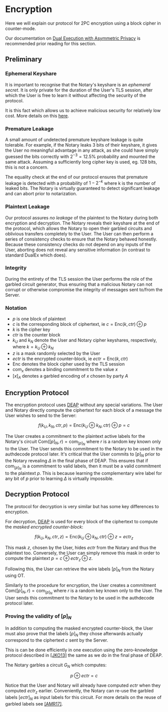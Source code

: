 # Encryption

Here we will explain our protocol for 2PC encryption using a block cipher in counter-mode.

Our documentation on [Dual Execution with Asymmetric Privacy](/mpc/deap.md) is recommended prior reading for this section.

## Preliminary

### Ephemeral Keyshare

It is important to recognise that the Notary's keyshare is an _ephemeral secret_. It is only private for the duration of the User's TLS session, after which the User is free to learn it without affecting the security of the protocol.

It is this fact which allows us to achieve malicious security for relatively low cost. More details on this [here](/mpc/deap.md).

### Premature Leakage

A small amount of undetected premature keyshare leakage is quite tolerable. For example, if the Notary leaks 3 bits of their keyshare, it gives the User no meaningful advantage in any attack, as she could have simply guessed the bits correctly with $2^{-3} = 12.5\%$ probability and mounted the same attack. Assuming a sufficiently long cipher key is used, eg. 128 bits, this is not a concern.

The equality check at the end of our protocol ensures that premature leakage is detected with a probability of $1 - 2^{-k}$ where k is the number of leaked bits. The Notary is virtually guaranteed to detect significant leakage and can abort prior to notarization.

### Plaintext Leakage

Our protocol assures _no leakage_ of the plaintext to the Notary during both encryption and decryption. The Notary reveals their keyshare at the end of the protocol, which allows the Notary to open their garbled circuits and oblivious transfers completely to the User. The User can then perform a series of consistency checks to ensure that the Notary behaved honestly. Because these consistency checks do not depend on any inputs of the User, aborting does not reveal any sensitive information (in contrast to standard DualEx which does).

### Integrity

During the entirety of the TLS session the User performs the role of the garbled circuit generator, thus ensuring that a malicious Notary can not corrupt or otherwise compromise the integrity of messages sent to/from the Server.

### Notation

* $p$ is one block of plaintext
* $c$ is the corresponding block of ciphertext, ie $c = \mathsf{Enc}(k, ctr) \oplus p$
* $k$ is the cipher key
* $ctr$ is the counter block
* $k_U$ and $k_N$ denote the User and Notary cipher keyshares, respectively, where $k = k_U \oplus k_N$
* $z$ is a mask randomly selected by the User
* $ectr$ is the encrypted counter-block, ie $ectr = \mathsf{Enc}(k, ctr)$
* $\mathsf{Enc}$ denotes the block cipher used by the TLS session
* $\mathsf{com}_x$ denotes a binding commitment to the value $x$
* $[x]_A$ denotes a garbled encoding of $x$ chosen by party $A$

## Encryption Protocol

The encryption protocol uses [DEAP](/mpc/deap.md) without any special variations. The User and Notary directly compute the ciphertext for each block of a message the User wishes to send to the Server:

$$f(k_U, k_N, ctr, p) = \mathsf{Enc}(k_U \oplus k_N, ctr) \oplus p = c$$

The User creates a commitment to the plaintext active labels for the Notary's circuit $\mathsf{Com}([p]_N, r) = \mathsf{com}_{[p]_N}$ where $r$ is a random key known only to the User. The User sends this commitment to the Notary to be used in the authdecode protocol later. It's critical that the User commits to $[p]_N$ prior to the Notary revealing $\Delta$ in the final phase of DEAP. This ensures that if $\mathsf{com}_{[p]_N}$ is a commitment to valid labels, then it must be a valid commitment to the plaintext $p$. This is because learning the complementary wire label for any bit of $p$ prior to learning $\Delta$ is virtually impossible.

## Decryption Protocol

The protocol for decryption is very similar but has some key differences to encryption.

For decryption, [DEAP](/mpc/deap.md) is used for every block of the ciphertext to compute the _masked encrypted counter-block_:

$$f(k_U, k_N, ctr, z) = \mathsf{Enc}(k_U \oplus k_N, ctr) \oplus z = ectr_z$$

This mask $z$, chosen by the User, hides $ectr$ from the Notary and thus the plaintext too. Conversely, the User can simply remove this mask in order to compute the plaintext $p = c \oplus ectr_z \oplus z$.

Following this, the User can retrieve the wire labels $[p]_N$ from the Notary using OT.

Similarly to the procedure for encryption, the User creates a commitment $\mathsf{Com}([p]_N, r) = \mathsf{com}_{[p]_N}$ where $r$ is a random key known only to the User. The User sends this commitment to the Notary to be used in the authdecode protocol later.

### Proving the validity of $[p]_N$

In addition to computing the masked encrypted counter-block, the User must also prove that the labels $[p]_N$ they chose afterwards actually correspond to the ciphertext $c$ sent by the Server.

This is can be done efficiently in one execution using the zero-knowledge protocol described in [[JKO13]](https://eprint.iacr.org/2013/073.pdf) the same as we do in the final phase of DEAP.

The Notary garbles a circuit $G_N$ which computes:

$$p \oplus ectr = c$$

Notice that the User and Notary will already have computed $ectr$ when they computed $ectr_z$ earlier. Conveniently, the Notary can re-use the garbled labels $[ectr]_N$ as input labels for this circuit. For more details on the reuse of garbled labels see [[AMR17]](https://eprint.iacr.org/2017/062.pdf).